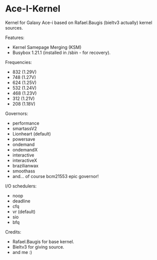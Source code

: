 Ace-I-Kernel
============

Kernel for Galaxy Ace-i based on Rafael.Baugis (bieltv3 actually) kernel sources.

Features:
- Kernel Samepage Merging (KSM)
- Busybox 1.21.1 (installed in /sbin - for recovery).

Frequencies:
- 832 (1.29V)
- 748 (1.27V)
- 624 (1.25V)
- 532 (1.24V)
- 468 (1.23V)
- 312 (1.21V)
- 208 (1.18V)

Governors:
- performance
- smartassV2
- Lionheart (default)
- powersave
- ondemand
- ondemandX
- interactive
- interactiveX
- brazilianwax
- smoothass
- and... of course bcm21553 epic governor!

I/O schedulers:
- noop
- deadline
- cfq
- vr (default)
- sio
- bfq

Credits:
- Rafael.Baugis for base kernel.
- Bieltv3 for giving source.
- and me :)
